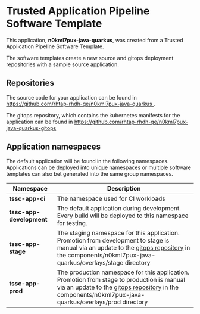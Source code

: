 # Trusted Application Pipeline Software Template

This application, **n0kml7pux-java-quarkus**, was created from a Trusted Application Pipeline Software Template.

The software templates create a new source and gitops deployment repositories with a sample source application. 

## Repositories

The source code for your application can be found in [https://github.com/rhtap-rhdh-qe/n0kml7pux-java-quarkus ](https://github.com/rhtap-rhdh-qe/n0kml7pux-java-quarkus ).
 
The gitops repository, which contains the kubernetes manifests for the application can be found in 
[https://github.com/rhtap-rhdh-qe/n0kml7pux-java-quarkus-gitops ](https://github.com/rhtap-rhdh-qe/n0kml7pux-java-quarkus-gitops ) 

## Application namespaces 

The default application will be found in the following namespaces. Applications can be deployed into unique namespaces or multiple software templates can also bet generated into the same group namespaces.  

|  Namespace   |  Description   |  
| -------- | -------- |
| **tssc-app-ci** | The namespace used for CI workloads |
| **tssc-app-development** | The default application during development. Every build will be deployed to this namespace for testing. |
| **tssc-app-stage** | The staging namespace for this application. Promotion from development to stage is manual via an update to the [gitops repository](https://github.com/rhtap-rhdh-qe/n0kml7pux-java-quarkus-gitops ) in the components/n0kml7pux-java-quarkus/overlays/stage directory |
| **tssc-app-prod** | The production namespace for this application. Promotion from stage to production is manual via an update to the [gitops repository](https://github.com/rhtap-rhdh-qe/n0kml7pux-java-quarkus-gitops ) in the components/n0kml7pux-java-quarkus/overlays/prod directory |